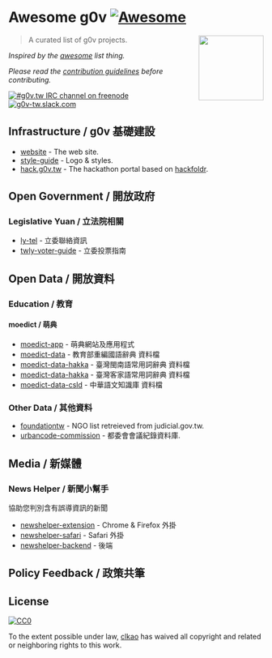 # Awesome g0v [![Awesome](https://cdn.rawgit.com/sindresorhus/awesome/d7305f38d29fed78fa85652e3a63e154dd8e8829/media/badge.svg)](https://github.com/sindresorhus/awesome)

[<img src="https://g0v.github.io/style-guide/logo/square-icon/square-icon-white-128.png" align="right" width="128">](https://g0v.tw)

> A curated list of g0v projects.

*Inspired by the [awesome](https://github.com/sindresorhus/awesome) list thing.*

*Please read the [contribution guidelines](contributing.md) before contributing.*

[![#g0v.tw IRC channel on freenode](https://img.shields.io/badge/irc%20channel-%23g0v.tw%20on%20freenode-blue.svg)](http://webchat.freenode.net/?channels=g0v.tw)
[![g0v-tw.slack.com](http://join.g0v.today/badge.svg)](http://join.g0v.today)

## Infrastructure / g0v 基礎建設

- [website](https://github.com/g0v/g0v.tw) - The web site.
- [style-guide](https://github.com/g0v/style-guide) - Logo & styles.
- [hack.g0v.tw](https://github.com/g0v/hack.g0v.tw) - The hackathon portal based on [hackfoldr](http://hackfoldr.org/).

## Open Government / 開放政府
### Legislative Yuan / 立法院相關

- [ly-tel](https://github.com/g0v/ly-tel) - 立委聯絡資訊
- [twly-voter-guide](https://github.com/g0v/twly-voter-guide) - 立委投票指南


## Open Data / 開放資料
### Education / 教育

#### moedict / 萌典

- [moedict-app](https://github.com/g0v/moedict-app) - 萌典網站及應用程式
- [moedict-data](https://github.com/g0v/moedict-data) - 教育部重編國語辭典 資料檔
- [moedict-data-hakka](https://github.com/g0v/moedict-data-hakka) - 臺灣閩南語常用詞辭典 資料檔
- [moedict-data-hakka](https://github.com/g0v/moedict-data-hakka) - 臺灣客家語常用詞辭典 資料檔
- [moedict-data-csld](https://github.com/g0v/moedict-data-csld) - 中華語文知識庫 資料檔

### Other Data / 其他資料

- [foundationtw](https://github.com/g0v/foundationtw) - NGO list retreieved from judicial.gov.tw.
- [urbancode-commission](https://github.com/g0v/urbancode-commission) - 都委會會議紀錄資料庫.



## Media / 新媒體

### News Helper / 新聞小幫手

協助您判別含有誤導資訊的新聞

- [newshelper-extension](https://github.com/g0v/newshelper-extension) - Chrome & Firefox 外掛
- [newshelper-safari](https://github.com/yllan/newshelper-safari) - Safari 外掛
- [newshelper-backend](https://github.com/g0v/newshelper-backend) - 後端

## Policy Feedback / 政策共筆


## License

[![CC0](http://mirrors.creativecommons.org/presskit/buttons/88x31/svg/cc-zero.svg)](https://creativecommons.org/publicdomain/zero/1.0/)

To the extent possible under law, [clkao](https://github.com/clkao) has waived all copyright and related or neighboring rights to this work.
